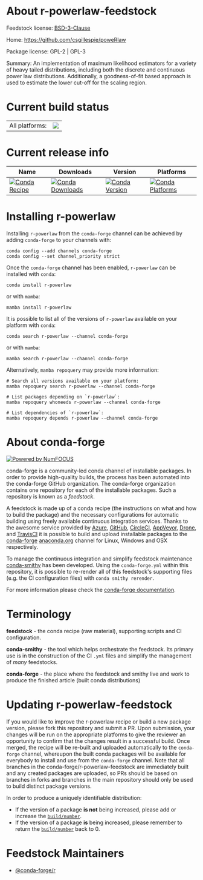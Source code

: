 About r-powerlaw-feedstock
==========================

Feedstock license: [BSD-3-Clause](https://github.com/conda-forge/r-powerlaw-feedstock/blob/main/LICENSE.txt)

Home: https://github.com/csgillespie/poweRlaw

Package license: GPL-2 | GPL-3

Summary: An implementation of maximum likelihood estimators for a variety of heavy tailed distributions, including both the discrete and continuous power law distributions. Additionally, a goodness-of-fit based approach is used to estimate the lower cut-off for the scaling region.

Current build status
====================


<table><tr><td>All platforms:</td>
    <td>
      <a href="https://dev.azure.com/conda-forge/feedstock-builds/_build/latest?definitionId=3443&branchName=main">
        <img src="https://dev.azure.com/conda-forge/feedstock-builds/_apis/build/status/r-powerlaw-feedstock?branchName=main">
      </a>
    </td>
  </tr>
</table>

Current release info
====================

| Name | Downloads | Version | Platforms |
| --- | --- | --- | --- |
| [![Conda Recipe](https://img.shields.io/badge/recipe-r--powerlaw-green.svg)](https://anaconda.org/conda-forge/r-powerlaw) | [![Conda Downloads](https://img.shields.io/conda/dn/conda-forge/r-powerlaw.svg)](https://anaconda.org/conda-forge/r-powerlaw) | [![Conda Version](https://img.shields.io/conda/vn/conda-forge/r-powerlaw.svg)](https://anaconda.org/conda-forge/r-powerlaw) | [![Conda Platforms](https://img.shields.io/conda/pn/conda-forge/r-powerlaw.svg)](https://anaconda.org/conda-forge/r-powerlaw) |

Installing r-powerlaw
=====================

Installing `r-powerlaw` from the `conda-forge` channel can be achieved by adding `conda-forge` to your channels with:

```
conda config --add channels conda-forge
conda config --set channel_priority strict
```

Once the `conda-forge` channel has been enabled, `r-powerlaw` can be installed with `conda`:

```
conda install r-powerlaw
```

or with `mamba`:

```
mamba install r-powerlaw
```

It is possible to list all of the versions of `r-powerlaw` available on your platform with `conda`:

```
conda search r-powerlaw --channel conda-forge
```

or with `mamba`:

```
mamba search r-powerlaw --channel conda-forge
```

Alternatively, `mamba repoquery` may provide more information:

```
# Search all versions available on your platform:
mamba repoquery search r-powerlaw --channel conda-forge

# List packages depending on `r-powerlaw`:
mamba repoquery whoneeds r-powerlaw --channel conda-forge

# List dependencies of `r-powerlaw`:
mamba repoquery depends r-powerlaw --channel conda-forge
```


About conda-forge
=================

[![Powered by
NumFOCUS](https://img.shields.io/badge/powered%20by-NumFOCUS-orange.svg?style=flat&colorA=E1523D&colorB=007D8A)](https://numfocus.org)

conda-forge is a community-led conda channel of installable packages.
In order to provide high-quality builds, the process has been automated into the
conda-forge GitHub organization. The conda-forge organization contains one repository
for each of the installable packages. Such a repository is known as a *feedstock*.

A feedstock is made up of a conda recipe (the instructions on what and how to build
the package) and the necessary configurations for automatic building using freely
available continuous integration services. Thanks to the awesome service provided by
[Azure](https://azure.microsoft.com/en-us/services/devops/), [GitHub](https://github.com/),
[CircleCI](https://circleci.com/), [AppVeyor](https://www.appveyor.com/),
[Drone](https://cloud.drone.io/welcome), and [TravisCI](https://travis-ci.com/)
it is possible to build and upload installable packages to the
[conda-forge](https://anaconda.org/conda-forge) [anaconda.org](https://anaconda.org/)
channel for Linux, Windows and OSX respectively.

To manage the continuous integration and simplify feedstock maintenance
[conda-smithy](https://github.com/conda-forge/conda-smithy) has been developed.
Using the ``conda-forge.yml`` within this repository, it is possible to re-render all of
this feedstock's supporting files (e.g. the CI configuration files) with ``conda smithy rerender``.

For more information please check the [conda-forge documentation](https://conda-forge.org/docs/).

Terminology
===========

**feedstock** - the conda recipe (raw material), supporting scripts and CI configuration.

**conda-smithy** - the tool which helps orchestrate the feedstock.
                   Its primary use is in the construction of the CI ``.yml`` files
                   and simplify the management of *many* feedstocks.

**conda-forge** - the place where the feedstock and smithy live and work to
                  produce the finished article (built conda distributions)


Updating r-powerlaw-feedstock
=============================

If you would like to improve the r-powerlaw recipe or build a new
package version, please fork this repository and submit a PR. Upon submission,
your changes will be run on the appropriate platforms to give the reviewer an
opportunity to confirm that the changes result in a successful build. Once
merged, the recipe will be re-built and uploaded automatically to the
`conda-forge` channel, whereupon the built conda packages will be available for
everybody to install and use from the `conda-forge` channel.
Note that all branches in the conda-forge/r-powerlaw-feedstock are
immediately built and any created packages are uploaded, so PRs should be based
on branches in forks and branches in the main repository should only be used to
build distinct package versions.

In order to produce a uniquely identifiable distribution:
 * If the version of a package **is not** being increased, please add or increase
   the [``build/number``](https://docs.conda.io/projects/conda-build/en/latest/resources/define-metadata.html#build-number-and-string).
 * If the version of a package **is** being increased, please remember to return
   the [``build/number``](https://docs.conda.io/projects/conda-build/en/latest/resources/define-metadata.html#build-number-and-string)
   back to 0.

Feedstock Maintainers
=====================

* [@conda-forge/r](https://github.com/orgs/conda-forge/teams/r/)

